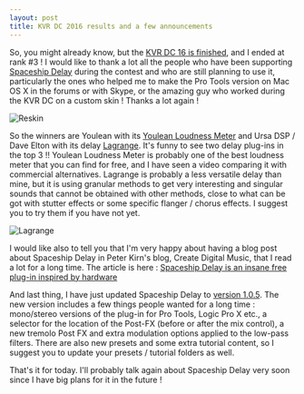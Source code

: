 ```yaml
---
layout: post
title: KVR DC 2016 results and a few announcements
---
```


So, you might already know, but the [KVR DC 16 is finished](https://www.kvraudio.com/kvr-developer-challenge/2016/), and I ended at rank #3 ! I would like to thank a lot all the people who have been supporting [Spaceship Delay](http://www.kvraudio.com/product/spaceship-delay-by-musical-entropy/details) during the contest and who are still planning to use it, particularly the ones who helped me to make the Pro Tools version on Mac OS X in the forums or with Skype, or the amazing guy who worked during the KVR DC on a custom skin ! Thanks a lot again !

![Reskin]({{site.baseurl}}/images/Reskin.png)

So the winners are Youlean with its [Youlean Loudness Meter](http://www.kvraudio.com/product/youlean-loudness-meter-by-youlean/details) and Ursa DSP / Dave Elton with its delay [Lagrange](http://bedroomproducersblog.com/2016/12/01/ursa-dsp-lagrange/). It's funny to see two delay plug-ins in the top 3 !! Youlean Loudness Meter is probably one of the best loudness meter that you can find for free, and I have seen a video comparing it with commercial alternatives. Lagrange is probably a less versatile delay than mine, but it is using granular methods to get very interesting and singular sounds that cannot be obtained with other methods, close to what can be got with stutter effects or some specific flanger / chorus effects. I suggest you to try them if you have not yet.

![Lagrange](http://static.kvraudio.com/i/b/lagrange084.png)

I would like also to tell you that I'm very happy about having a blog post about Spaceship Delay in Peter Kirn's blog, Create Digital Music, that I read a lot for a long time. The article is here : [Spaceship Delay is an insane free plug-in inspired by hardware](http://cdm.link/2016/12/spaceship-delay-is-an-insane-free-plug-in-inspired-by-hardware/)

And last thing, I have just updated Spaceship Delay to [version 1.0.5](http://www.kvraudio.com/product/spaceship-delay-by-musical-entropy/details). The new version includes a few things people wanted for a long time : mono/stereo versions of the plug-in for Pro Tools, Logic Pro X etc., a selector for the location of the Post-FX (before or after the mix control), a new tremolo Post FX and extra modulation options applied to the low-pass filters. There are also new presets and some extra tutorial content, so I suggest you to update your presets / tutorial folders as well.

That's it for today. I'll probably talk again about Spaceship Delay very soon since I have big plans for it in the future !